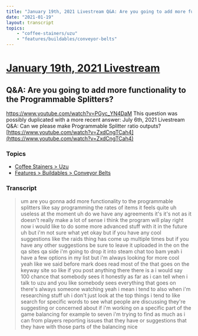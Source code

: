 ```yaml
---
title: "January 19th, 2021 Livestream Q&A: Are you going to add more functionality to the Programmable Splitters?"
date: "2021-01-19"
layout: transcript
topics:
    - "coffee-stainers/uzu"
    - "features/buildables/conveyor-belts"
---
```

# [January 19th, 2021 Livestream](../2021-01-19.md)
## Q&A: Are you going to add more functionality to the Programmable Splitters?
https://www.youtube.com/watch?v=PGyc_YN4DaM
This question was possibly duplicated with a more recent answer: July 6th, 2021 Livestream Q&A: Can we please make Programmable Splitter ratio outputs? [https://www.youtube.com/watch?v=ZxdCngTCah4](https://www.youtube.com/watch?v=ZxdCngTCah4)


### Topics
* [Coffee Stainers > Uzu](../topics/coffee-stainers/uzu.md)
* [Features > Buildables > Conveyor Belts](../topics/features/buildables/conveyor-belts.md)

### Transcript

> um are you gonna add more functionality to the programmable splitters like say programming the rates of items it feels quite uh useless at the moment uh do we have any agreements it's it's not as it doesn't really make a lot of sense i think the program will play right now i would like to do some more advanced stuff with it in the future uh but i'm not sure what yet okay but if you have any cool suggestions like the raids thing has come up multiple times but if you have any other suggestions be sure to leave it uploaded in the on the qa sites qa side i'm going to drop it into steam chat too bam yeah i have a few options in my list but i'm always looking for more cool yeah like we said before mark does read most of the that goes on the keyway site so like if you post anything there there is a i would say 100 chance that somebody sees it honestly as far as i can tell when i talk to uzu and you like somebody sees everything that goes on there's always someone watching yeah i mean i tend to also when i'm researching stuff uh i don't just look at the top things i tend to like search for specific words to see what people are discussing they're suggesting or concerned about if i'm working on a specific part of the game balancing for example to seven i'm trying to find as much as i can from players reporting issues that they have or suggestions that they have with those parts of the balancing nice
